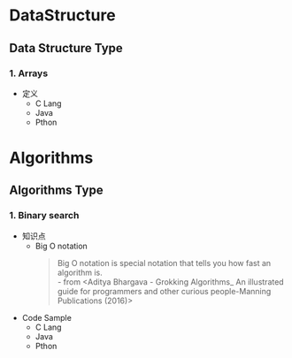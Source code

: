 # DataStructure
## Data Structure Type
  ### 1. Arrays
  * 定义
    + C Lang
    + Java
    + Pthon
# Algorithms
## Algorithms Type
  ### 1. Binary search
  * 知识点
     + Big O notation
       >Big O notation is special notation that tells you how fast an algorithm is.<br> - from <Aditya Bhargava - Grokking Algorithms_ An illustrated guide for programmers and other curious people-Manning Publications (2016)>
  * Code Sample
     + C Lang
     + Java
     + Pthon
